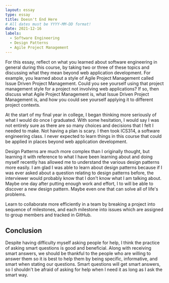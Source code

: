 ```yaml
---
layout: essay
type: essay
title: Doesn't End Here
# All dates must be YYYY-MM-DD format!
date: 2021-12-16
labels:
  - Software Engineering
  - Design Patterns
  - Agile Project Management
---
```


For this essay, reflect on what you learned about software engineering in general during this course, by taking two or three of these topics and discussing what they mean beyond web application development. For example, you learned about a style of Agile Project Management called Issue Driven Project Management. Could you see yourself using that project management style for a project not involving web applications? If so, then discuss what Agile Project Management is, what Issue Driven Project Management is, and how you could see yourself applying it to different project contexts.

At the start of my final year in college, I began thinking more seriously of what I would do once I graduated. With some hesitation, I would say I was not entirely sure as there are so many choices and decisions that I felt I needed to make. Not having a plan is scary. I then took ICS314, a software engineering class. I never expected to learn things in this course that could be applied in places beyond web application development.

Design Patterns are much more complex than I originally thought, but learning it with reference to what I have been learning about and doing myself recently has allowed me to understand the various design patterns more easily. I am glad I was able to learn about design patterns because if I was ever asked about a question relating to design patterns before, the interviewer would probably know that I don't know what I am talking about. Maybe one day after putting enough work and effort, I to will be able to discover a new design pattern. Maybe even one that can solve all of life's problems.

Learn to collaborate more efficiently in a team by breaking a project into sequence of milestones, and each milestone into issues which are assigned to group members and tracked in GitHub.

## Conclusion

Despite having difficulty myself asking people for help, I think the practice of asking smart questions is good and beneficial. Along with receiving smart answers, we should be thankful to the people who are willing to answer them so it is best to help them by being specific, informative, and smart when stating our questions. Smart questions will get smart answers, so I shouldn't be afraid of asking for help when I need it as long as I ask the smart way.
